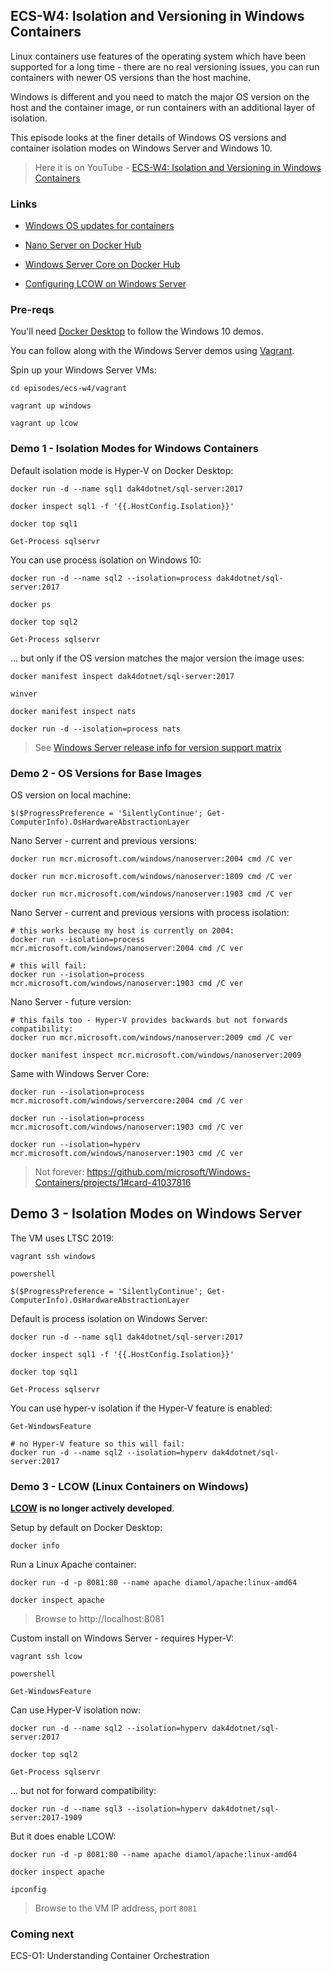 ## ECS-W4: Isolation and Versioning in Windows Containers

Linux containers use features of the operating system which have been supported for a long time - there are no real versioning issues, you can run containers with newer OS versions than the host machine. 

Windows is different and you need to match the major OS version on the host and the container image, or run containers with an additional layer of isolation.

This episode looks at the finer details of Windows OS versions and container isolation modes on Windows Server and Windows 10.

> Here it is on YouTube - [ECS-W4: Isolation and Versioning in Windows Containers](https://youtu.be/6knkAOYZI9U)

### Links

* [Windows OS updates for containers](https://docs.microsoft.com/en-us/virtualization/windowscontainers/deploy-containers/update-containers)

* [Nano Server on Docker Hub](https://hub.docker.com/_/microsoft-windows-nanoserver)

* [Windows Server Core on Docker Hub](https://hub.docker.com/_/microsoft-windows-servercore)

* [Configuring LCOW on Windows Server](https://success.mirantis.com/article/how-to-enable-linux-containers-on-windows-server-2019)

### Pre-reqs

You'll need [Docker Desktop](https://www.docker.com/products/docker-desktop) to follow the Windows 10 demos.

You can follow along with the Windows Server demos using [Vagrant](https://www.vagrantup.com).

Spin up your Windows Server VMs:

```
cd episodes/ecs-w4/vagrant

vagrant up windows

vagrant up lcow
```

### Demo 1 - Isolation Modes for Windows Containers

Default isolation mode is Hyper-V on Docker Desktop:

```
docker run -d --name sql1 dak4dotnet/sql-server:2017

docker inspect sql1 -f '{{.HostConfig.Isolation}}'

docker top sql1

Get-Process sqlservr
```

You can use process isolation on Windows 10:

```
docker run -d --name sql2 --isolation=process dak4dotnet/sql-server:2017

docker ps

docker top sql2

Get-Process sqlservr
```

... but only if the OS version matches the major version the image uses:

```
docker manifest inspect dak4dotnet/sql-server:2017

winver

docker manifest inspect nats

docker run -d --isolation=process nats
```

> See [Windows Server release info for version support matrix](https://docs.microsoft.com/en-us/windows-server/get-started/windows-server-release-info)

### Demo 2 - OS Versions for Base Images

OS version on local machine:

```
$($ProgressPreference = 'SilentlyContinue'; Get-ComputerInfo).OsHardwareAbstractionLayer
```

Nano Server - current and previous versions:

```
docker run mcr.microsoft.com/windows/nanoserver:2004 cmd /C ver

docker run mcr.microsoft.com/windows/nanoserver:1809 cmd /C ver

docker run mcr.microsoft.com/windows/nanoserver:1903 cmd /C ver
```


Nano Server - current and previous versions with process isolation:

```
# this works because my host is currently on 2004:
docker run --isolation=process mcr.microsoft.com/windows/nanoserver:2004 cmd /C ver

# this will fail:
docker run --isolation=process mcr.microsoft.com/windows/nanoserver:1903 cmd /C ver  
```


Nano Server - future version:

```
# this fails too - Hyper-V provides backwards but not forwards compatibility:
docker run mcr.microsoft.com/windows/nanoserver:2009 cmd /C ver

docker manifest inspect mcr.microsoft.com/windows/nanoserver:2009
```

Same with Windows Server Core:

```
docker run --isolation=process mcr.microsoft.com/windows/servercore:2004 cmd /C ver

docker run --isolation=process mcr.microsoft.com/windows/nanoserver:1903 cmd /C ver

docker run --isolation=hyperv mcr.microsoft.com/windows/nanoserver:1903 cmd /C ver

```

> Not forever: https://github.com/microsoft/Windows-Containers/projects/1#card-41037816


## Demo 3 - Isolation Modes on Windows Server

The VM uses LTSC 2019:

```
vagrant ssh windows

powershell

$($ProgressPreference = 'SilentlyContinue'; Get-ComputerInfo).OsHardwareAbstractionLayer
```

Default is process isolation on Windows Server:

```
docker run -d --name sql1 dak4dotnet/sql-server:2017

docker inspect sql1 -f '{{.HostConfig.Isolation}}'

docker top sql1

Get-Process sqlservr
```

You can use hyper-v isolation if the Hyper-V feature is enabled:

```
Get-WindowsFeature

# no Hyper-V feature so this will fail:
docker run -d --name sql2 --isolation=hyperv dak4dotnet/sql-server:2017
```

### Demo 3 - LCOW (Linux Containers on Windows)

**[LCOW](https://github.com/linuxkit/lcow) is no longer actively developed**.

Setup by default on Docker Desktop:

```
docker info
```

Run a Linux Apache container:

```
docker run -d -p 8081:80 --name apache diamol/apache:linux-amd64

docker inspect apache
```

> Browse to http://localhost:8081

Custom install on Windows Server - requires Hyper-V:

```
vagrant ssh lcow

powershell

Get-WindowsFeature
```

Can use Hyper-V isolation now:

```
docker run -d --name sql2 --isolation=hyperv dak4dotnet/sql-server:2017

docker top sql2

Get-Process sqlservr
```

... but not for forward compatibility:

```
docker run -d --name sql3 --isolation=hyperv dak4dotnet/sql-server:2017-1909
```

But it does enable LCOW:

```
docker run -d -p 8081:80 --name apache diamol/apache:linux-amd64

docker inspect apache

ipconfig
```

> Browse to the VM IP address, port `8081`


### Coming next

ECS-O1: Understanding Container Orchestration
